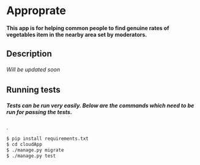 # Approprate
#### This app is for helping common people to find genuine rates of vegetables item in the nearby area set by moderators.

## Description
###### Will be updated soon
## Running tests
##### Tests can be run very easily. Below are the commands which need to be run for passing the tests.
.
```sh
$ pip install requirements.txt
$ cd cloudApp
$ ./manage.py migrate
$ ./manage.py test
```
